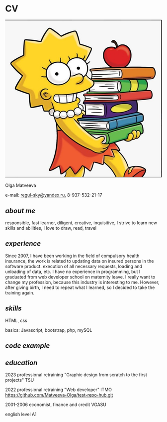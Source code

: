 # CV

![Изображение](/IMG_2825_.jpg)

Olga Matveeva

e-mail: regul-sky@yandex.ru, 8-937-532-21-17

## *about me*
responsible, fast learner, diligent, creative, inquisitive, I strive to learn new skills and abilities, I love to draw, read,
travel

## *experience*
Since 2007, I have been working in the field of compulsory health insurance, the work is related to updating data on insured persons in the software product. execution of all necessary requests, loading and unloading of data, etc.
I have no experience in programming, but I graduated from web developer school on maternity leave. I really want to change my profession, because this industry is interesting to me. However, after giving birth, I need to repeat what I learned, so I decided to take the training again.

## *skills*
HTML, css

basics: Javascript, bootstrap, php, mySQL

## *code example*

<script>
         let n = 5,
         strHello="Hello World",
         isCool = true,
         empty = null,
         currentUser;
         console.log(typeof n);
         console.log(typeof strHello);
         console.log(typeof isCool);
         console.log(typeof empty);
         console.log(typeof currentUser);
         
        </script>

## *education*    
2023 professional retraining "Graphic design from scratch to the first projects" TSU

2022 professional retraining
"Web developer" ITMO https://github.com/Matveeva-Olga/test-repo-hub.git

2001-2006 economist,
finance and credit VGASU

english level A1